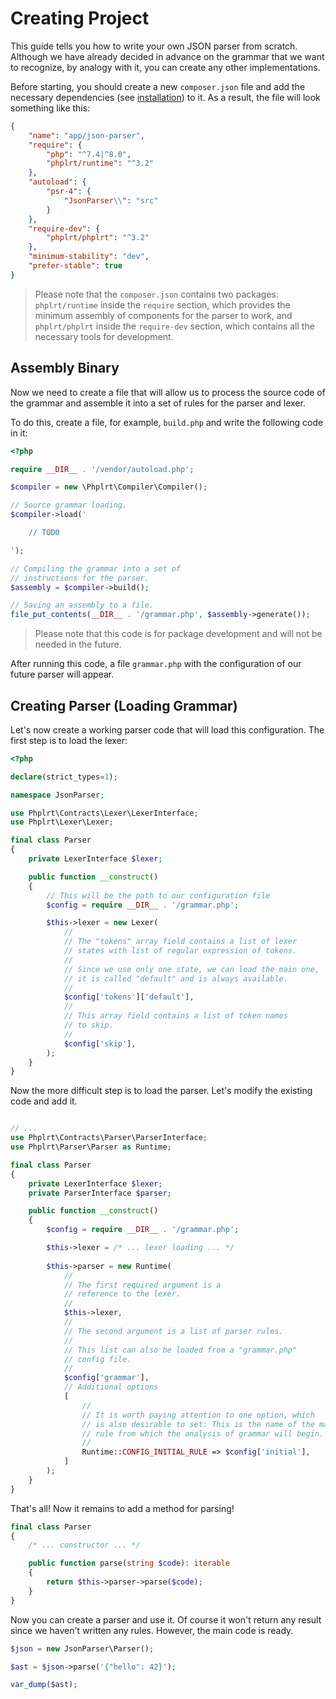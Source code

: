 # Creating Project

This guide tells you how to write your own JSON parser from scratch. Although we
have already decided in advance on the grammar that we want to recognize, by
analogy with it, you can create any other implementations.

Before starting, you should create a new `composer.json` file and add the
necessary dependencies (see [installation](/docs/installation)) to it. As a
result, the file will look something like this:

```json
{
    "name": "app/json-parser",
    "require": {
        "php": "^7.4|^8.0",
        "phplrt/runtime": "^3.2"
    },
    "autoload": {
        "psr-4": {
            "JsonParser\\": "src"
        }
    },
    "require-dev": {
        "phplrt/phplrt": "^3.2"
    },
    "minimum-stability": "dev",
    "prefer-stable": true
}
```

> Please note that the `composer.json` contains two packages: `phplrt/runtime`
> inside the `require` section, which provides the minimum assembly of components
> for the parser to work, and `phplrt/phplrt` inside the `require-dev` section,
> which contains all the necessary tools for development.

## Assembly Binary

Now we need to create a file that will allow us to process the source code of
the grammar and assemble it into a set of rules for the parser and lexer.

To do this, create a file, for example, `build.php` and write the following
code in it:

```php
<?php

require __DIR__ . '/vendor/autoload.php';

$compiler = new \Phplrt\Compiler\Compiler();

// Source grammar loading.
$compiler->load('

    // TODO

');

// Compiling the grammar into a set of
// instructions for the parser.
$assembly = $compiler->build();

// Saving an assembly to a file.
file_put_contents(__DIR__ . '/grammar.php', $assembly->generate());
```

> Please note that this code is for package development and will 
> not be needed in the future.

After running this code, a file `grammar.php` with the configuration 
of our future parser will appear.

## Creating Parser (Loading Grammar)

Let's now create a working parser code that will load this configuration. 
The first step is to load the lexer:

```php
<?php

declare(strict_types=1);

namespace JsonParser;

use Phplrt\Contracts\Lexer\LexerInterface;
use Phplrt\Lexer\Lexer;

final class Parser
{
    private LexerInterface $lexer;

    public function __construct()
    {
        // This will be the path to our configuration file
        $config = require __DIR__ . '/grammar.php';

        $this->lexer = new Lexer(
            //
            // The "tokens" array field contains a list of lexer
            // states with list of regular expression of tokens.
            //
            // Since we use only one state, we can load the main one,
            // it is called "default" and is always available.
            //
            $config['tokens']['default'],
            //
            // This array field contains a list of token names
            // to skip.
            //
            $config['skip'],
        );
    }
}
```

Now the more difficult step is to load the parser. Let's modify the existing 
code and add it.

```php

// ...
use Phplrt\Contracts\Parser\ParserInterface;
use Phplrt\Parser\Parser as Runtime;

final class Parser
{
    private LexerInterface $lexer;
    private ParserInterface $parser;

    public function __construct()
    {
        $config = require __DIR__ . '/grammar.php';

        $this->lexer = /* ... lexer loading ... */
        
        $this->parser = new Runtime(
            //
            // The first required argument is a
            // reference to the lexer.
            //
            $this->lexer,
            //
            // The second argument is a list of parser rules.
            //
            // This list can also be loaded from a "grammar.php"
            // config file.
            //
            $config['grammar'],
            // Additional options
            [
                //
                // It is worth paying attention to one option, which
                // is also desirable to set: This is the name of the main
                // rule from which the analysis of grammar will begin.
                //
                Runtime::CONFIG_INITIAL_RULE => $config['initial'],
            ]
        );
    }
}

```

That's all! Now it remains to add a method for parsing!

```php
final class Parser
{
    /* ... constructor ... */ 

    public function parse(string $code): iterable
    {
        return $this->parser->parse($code);
    }
}
```

Now you can create a parser and use it. Of course it won't return any result
since we haven't written any rules. However, the main code is ready.

```php
$json = new JsonParser\Parser();

$ast = $json->parse('{"hello": 42}');

var_dump($ast);
```
